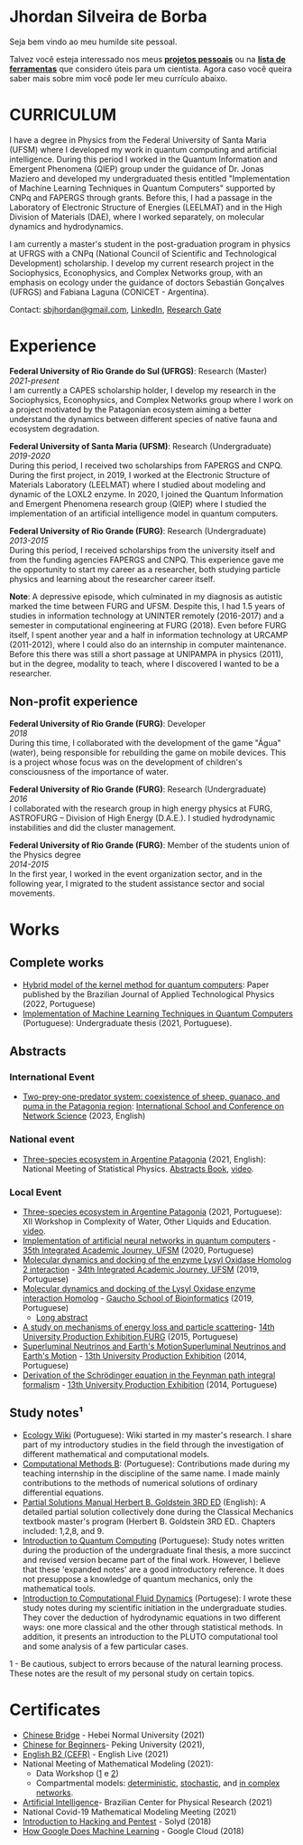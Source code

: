 # Jhordan Silveira de Borba
Seja bem vindo ao meu humilde site pessoal.

Talvez você esteja interessado nos meus [**projetos pessoais**](https://jdansb.github.io/pessoais) ou na [**lista de ferramentas**](https://jdansb.github.io/ferramentas) que considero úteis para um cientista. Agora caso você queira saber mais sobre mim você pode ler meu currículo abaixo.

# CURRICULUM

I have a degree in Physics from the Federal University of Santa Maria (UFSM) where I developed my work in quantum computing and artificial intelligence. During this period I worked in the Quantum Information and Emergent Phenomena (QIEP) group under the guidance of Dr. Jonas Maziero and developed my undergraduated thesis entitled "Implementation of Machine Learning Techniques in Quantum Computers" supported by CNPq and FAPERGS through grants. Before this, I had a passage in the Laboratory of Electronic Structure of Energies (LEELMAT) and in the High Division of Materials (DAE), where I worked separately, on molecular dynamics and hydrodynamics.

I am currently a master's student in the post-graduation program in physics at UFRGS with a CNPq (National Council of Scientific and Technological Development) scholarship. I develop my current research project in the Sociophysics, Econophysics, and Complex Networks group, with an emphasis on ecology under the guidance of doctors Sebastián Gonçalves (UFRGS) and Fabiana Laguna (CONICET - Argentina).

Contact: sbjhordan@gmail.com, [LinkedIn](https://www.linkedin.com/in/jhordan-silveira-de-borba-8a4183209/), [Research Gate](https://www.researchgate.net/profile/Jhordan-Silveira-De-Borba)

# Experience

**Federal University of Rio Grande do Sul (UFRGS)**:  Research (Master) <br>
*2021-present*<br>
I am currently a CAPES scholarship holder, I develop my research in the Sociophysics, Econophysics, and Complex Networks group where I work on a project motivated by the Patagonian ecosystem aiming a better understand the dynamics between different species of native fauna and ecosystem degradation.

**Federal University of Santa Maria (UFSM)**:  Research (Undergraduate) <br>
*2019-2020*<br>
During this period, I received two scholarships from FAPERGS and CNPQ. During the first project, in 2019, I worked at the Electronic Structure of Materials Laboratory (LEELMAT) where I studied about modeling and dynamic of the LOXL2 enzyme. In 2020, I joined the Quantum Information and Emergent Phenomena research group (QIEP) where I studied the implementation of an artificial intelligence model in quantum computers.

**Federal University of Rio Grande (FURG)**:   Research (Undergraduate)<br>
*2013-2015*<br>
During this period, I received scholarships from the university itself and from the funding agencies FAPERGS and CNPQ. This experience gave me the opportunity to start my career as a researcher, both studying particle physics and learning about the researcher career itself.

**Note**: A depressive episode, which culminated in my diagnosis as autistic marked the time between FURG and UFSM. Despite this, I had 1.5 years of studies in information technology at UNINTER remotely (2016-2017) and a semester in computational engineering at FURG (2018). Even before FURG itself, I spent another year and a half in information technology at URCAMP (2011-2012), where I could also do an internship in computer maintenance. Before this there was still a short passage at UNIPAMPA in physics (2011), but in the degree, modality to teach, where I discovered I wanted to be a researcher.

## Non-profit experience
**Federal University of Rio Grande (FURG)**: Developer <br>
*2018*<br>
During this time, I collaborated with the development of the game "Água" (water), being responsible for rebuilding the game on mobile devices. This is a project whose focus was on the development of children's consciousness of the importance of water.

**Federal University of Rio Grande (FURG)**: Research (Undergraduate)<br>
*2016*<br>
I collaborated with the research group in high energy physics at FURG, ASTROFURG – Division of High Energy (D.A.E.). I studied hydrodynamic instabilities and did the cluster management.

**Federal University of Rio Grande (FURG)**: Member of the students union of the Physics degree<br>
*2014-2015*<br>
In the first year, I worked in the event organization sector, and in the following year, I migrated to the student assistance sector and social movements.

# Works

## Complete works

- [Hybrid model of the kernel method for quantum computers](https://periodicos.utfpr.edu.br/rbfta/article/view/14100): Paper published by the Brazilian Journal of Applied Technological Physics (2022, Portuguese)
- [Implementation of Machine Learning Techniques in Quantum Computers](https://www.researchgate.net/publication/352898890_Implementacao_de_Tecnicas_de_Aprendizado_de_Maquina_em_Computadores_Quanticos) (Portuguese): Undergraduate thesis (2021, Portuguese).

## Abstracts

### International Event
- [Two-prey-one-predator system: coexistence of sheep, guanaco, and puma in the Patagonia region](): [International School and Conference on Network Science]() (2023, English)

### National event
  - [Three-species ecosystem in Argentine Patagonia](https://www.researchgate.net/publication/356493117_Three-species_ecosystem_in_Argentine_Patagonia) (2021, English): National Meeting of Statistical Physics. [Abstracts Book](https://drive.google.com/file/d/1QPByKMPKkq7kuqxsHDOxmF4c_AKZ1hyN/view?usp=sharing), [video](https://youtu.be/HFmypvbyiSo).
  
### Local Event
- [Three-species ecosystem in Argentine Patagonia](https://www.researchgate.net/publication/356493117_Three-species_ecosystem_in_Argentine_Patagonia) (2021, Portuguese):  XII Workshop in Complexity of Water, Other Liquids and Education.  [video](https://www.youtube.com/watch?v=9HG7Sm35pXM). 
- [Implementation of artificial neural networks in quantum computers](https://www.researchgate.net/publication/352953599_Implementacao_de_redes_neurais_artificiais_em_computadores_quanticos_Resumo) -  [35th Integrated Academic Journey, UFSM](https://portal.ufsm.br/jai/trabalho/arquivo.html?arquivo=51938) (2020, Portuguese)
- [Molecular dynamics and docking of the enzyme Lysyl Oxidase Homolog 2 interaction](https://www.researchgate.net/publication/352953331_Modelagem_e_dinamica_molecular_da_enzima_lysyl_oxidase_homolog_2_Resumo) - [34th Integrated Academic Journey, UFSM](https://portal.ufsm.br/jai/trabalho/arquivo.html?arquivo=39308) (2019, Portuguese)
- [Molecular dynamics and docking of the Lysyl Oxidase enzyme interaction Homolog](https://www.google.com/url?q=https%3A%2F%2Fwww.researchgate.net%2Fpublication%2F352933461_Modelagem_e_dinamica_molecular_da_enzima_Lysyl_Oxidase_Homolog_2&sa=D) - [Gaucho School of Bioinformatics](https://www.ufrgs.br/egb/trabalhos-aceitos/) (2019, Portuguese)
  - [Long abstract](https://www.researchgate.net/publication/352933528_Modelagem_e_Dinamica_Molecular_da_Enzima_Lysyl_Oxidase_Homolog_2)
- [A study on mechanisms of energy loss and particle scattering](https://www.researchgate.net/publication/352954267_Um_estudo_sobre_mecanismos_de_perda_de_energia_em_espalhamentos_de_particulas_Resumo)- [14th University Production Exhibition,FURG](https://mpu-historico.furg.br/congresso-de-iniciacao-cientifica-2015?download=1351:jhordan%20borba) (2015, Portuguese)
- [Superluminal Neutrinos and Earth's MotionSuperluminal Neutrinos and Earth's Motion](https://www.researchgate.net/publication/352953903_Neutrinos_superluminares_e_o_movimento_da_terra_Resumo)  - [13th University Production Exhibition](https://mpu-historico.furg.br/xxiii-congresso-de-iniciacao-cientifica?download=171:Congresso%20de%20Inicia%C3%A7%C3%A3o%20Cientifica%202014&start=80) (2014, Portuguese)
- [Derivation of the Schrödinger equation in the Feynman path integral formalism](https://www.researchgate.net/publication/352954251_Derivacao_da_equacao_de_schrodinger_no_formalismo_de_integrais_de_caminho_de_feynman_Resumo) - [13th University Production Exhibition](https://mpu-historico.furg.br/xxiii-congresso-de-iniciacao-cientifica?download=170:Congresso%20de%20Inicia%C3%A7%C3%A3o%20Cientifica%202014&start=80) (2014, Portuguese)



## Study notes¹
- [Ecology Wiki](https://fiscomp.if.ufrgs.br/index.php/Ecologia) (Portuguese): Wiki started in my master's research. I share part of my introductory studies in the field through the investigation of different mathematical and computational models.
- [Computational Methods B](https://fiscomp.if.ufrgs.br/index.php/M%C3%A9todos_computacionais#M.C3.A9todos_Computacionais_B): (Portuguese):  Contributions made during my teaching internship in the discipline of the same name. I made mainly contributions to the methods of numerical solutions of ordinary differential equations.
- [Partial Solutions Manual Herbert B. Goldstein 3RD ED](https://www.researchgate.net/publication/358249174_Partial_Solutions_Manual_Herbert_B_Goldstein_3RD_ED) (English): A detailed partial solution collectively done during the Classical Mechanics textbook master's program (Herbert B. Goldstein 3RD ED.. Chapters included: 1,2,8, and 9.
- [Introduction to Quantum Computing](https://www.researchgate.net/publication/352899034_Introducao_a_computacao_quantica) (Portuguese): Study notes written during the production of the undergraduate final thesis, a more succinct and revised version became part of the final work. However, I believe that these 'expanded notes' are a good introductory reference. It does not presuppose a knowledge of quantum mechanics, only the mathematical tools.
- [Introduction to Computational Fluid Dynamics](https://www.researchgate.net/publication/352898989_Introducao_a_Fluidodinamica_Computacional) (Portugese): I wrote these study notes during my scientific initiation in the undergraduate studies. They cover the deduction of hydrodynamic equations in two different ways: one more classical and the other through statistical methods. In addition, it presents an introduction to the PLUTO computational tool and some analysis of a few particular cases.

1 - Be cautious, subject to errors because of the natural learning process. These notes are the result of my personal study on certain topics.

# Certificates
- [Chinese Bridge](https://drive.google.com/file/d/1Qt3KKZroC3aqIU6UohzCra7HNn5XBoMB/view) - Hebei Normal University (2021)
- [Chinese for Beginners](https://drive.google.com/file/d/1Qrkc7j1BFI-vJPY21OT_vl1DMd02FR_w/view)- Peking University (2021),
- [English B2 (CEFR)](https://drive.google.com/file/d/1Qt_arUk5f17b3nQNLwF73-5tc2EFjSem/view) - English Live (2021)
- National Meeting of Mathematical Modeling (2021):
  - Data Workshop ([1](https://drive.google.com/file/d/1R4PK_TMwtFfI-1vj6xDU83fcEeyxgLxn/view) e [2](https://drive.google.com/file/d/1R544DVEuLSuds0M0PZzTlGvzPivLXNGE/view))
  - Compartmental models: [deterministic](https://drive.google.com/file/d/1R-2jn0OzM1P0cQ01SMEF5fcX-mNZWkbN/view), [stochastic](https://drive.google.com/file/d/1R-DlJUy5PCZzBFdjcXZlwy6t27UATSFS/view), and [in complex networks]().
- [Artificial Intelligence](https://drive.google.com/file/d/1QUEOQ36jjOnN6OapKlToqQFgKq2PrSX0/view?usp=sharing)- Brazilian Center for Physical Research (2021) 
- National Covid-19 Mathematical Modeling Meeting (2021)
- [Introduction to Hacking and Pentest](https://drive.google.com/file/d/1Qi6gCh1eBy0XNJWoPE_NNAnSSFu-A6Yw/view) - Solyd (2018)
- [How Google Does Machine Learning](https://drive.google.com/file/d/1QjDKOTcmat9snjOvlJ7WWASIDzCqMVrM/view) - Google Cloud (2018)

